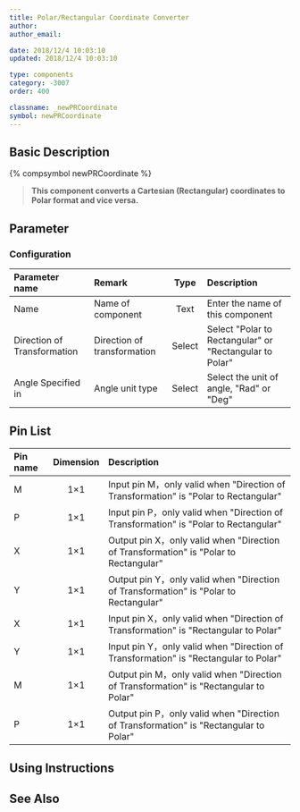 ```yaml
---
title: Polar/Rectangular Coordinate Converter
author: 
author_email:

date: 2018/12/4 10:03:10
updated: 2018/12/4 10:03:10

type: components
category: -3007
order: 400

classname: _newPRCoordinate
symbol: newPRCoordinate
---
```

## Basic Description
{% compsymbol newPRCoordinate %}

> **This component converts a Cartesian (Rectangular) coordinates to Polar format and vice versa.**

## Parameter
### Configuration
| Parameter name | Remark | Type | Description |
| :--- | :--- | :--: | :--- |
| Name | Name of component | Text | Enter the name of this component |
| Direction of Transformation | Direction of transformation | Select | Select "Polar to Rectangular" or "Rectangular to Polar" |
| Angle Specified in | Angle unit type | Select | Select the unit of angle, "Rad" or "Deg" |


## Pin List

| Pin name | Dimension | Description |
| :--- | :--:  | :--- |
| M | 1×1 | Input pin M，only valid when "Direction of Transformation" is "Polar to Rectangular" |
| P | 1×1 | Input pin P，only valid when "Direction of Transformation" is "Polar to Rectangular" |
| X | 1×1 | Output pin X，only valid when "Direction of Transformation" is "Polar to Rectangular" |
| Y | 1×1 | Output pin Y，only valid when "Direction of Transformation" is "Polar to Rectangular" |
| X | 1×1 | Input pin X，only valid when "Direction of Transformation" is "Rectangular to Polar" |
| Y | 1×1 | Input pin Y，only valid when "Direction of Transformation" is "Rectangular to Polar" |
| M | 1×1 | Output pin M，only valid when "Direction of Transformation" is "Rectangular to Polar" |
| P | 1×1 | Output pin P，only valid when "Direction of Transformation" is "Rectangular to Polar" |

## Using Instructions



## See Also



